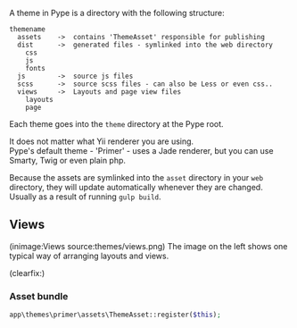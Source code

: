 <!--
Title: Theming
Description: How to theme your Pype
Keywords: pype, theme, theming
-->
A theme in Pype is a directory with the following structure:

    themename
      assets    ->  contains 'ThemeAsset' responsible for publishing
      dist      ->  generated files - symlinked into the web directory
        css
        js
        fonts
      js        ->  source js files
      scss      ->  source scss files - can also be Less or even css..
      views     ->  Layouts and page view files
        layouts
        page

Each theme goes into the `theme` directory at the Pype root.

It does not matter what Yii renderer you are using.  
Pype's default theme - 'Primer' - uses a Jade renderer, but you can use Smarty, Twig or even plain php.

Because the assets are symlinked into the `asset` directory in your `web` directory, they will update automatically whenever they are changed. Usually as a result of running `gulp build`.

## Views

(inimage:Views source:themes/views.png)
The image on the left shows one typical way of arranging layouts and views.

(clearfix:)

### Asset bundle

```php
app\themes\primer\assets\ThemeAsset::register($this);
```
